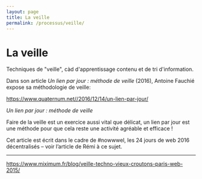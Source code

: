 ```yaml
---
layout: page
title: La veille
permalink: /processus/veille/
---
```


# La veille

Techniques de "veille", càd d'apprentissage contenu et de tri d'information.

Dans son article *Un lien par jour : méthode de veille* (2016), Antoine Fauchié expose sa méthodologie de veille:



https://www.quaternum.net//2016/12/14/un-lien-par-jour/

*Un lien par jour : méthode de veille*

Faire de la veille est un exercice aussi vital que délicat, un lien par jour est une méthode pour que cela reste une activité agréable et efficace !

Cet article est écrit dans le cadre de #nowwwel, les 24 jours de web 2016 décentralisés – voir l’article de Rémi à ce sujet.

***

https://www.miximum.fr/blog/veille-techno-vieux-croutons-paris-web-2015/